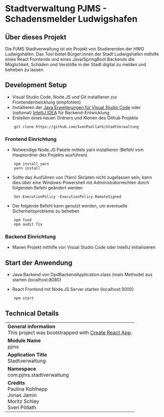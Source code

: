 # Stadtverwaltung PJMS - Schadensmelder Ludwigshafen

## Über dieses Projekt

Die PJMS Stadtverwaltung ist ein Projekt von Studierenden der HWG Ludwigshafen. Das Tool bietet Bürger:innen der Stadt Ludwigshafen mithilfe eines React Frontends und eines Java/SpringBoot Backends die Möglichkeit, Schäden und Verstöße in der Stadt digital zu melden und beheben zu lassen.

## Development Setup
- Visual Studio Code, Node.JS und Git installieren zur Frontendentwicklung (empfohlen)
- Installieren der [Java Erweiterungen für Visual Studio Code](https://marketplace.visualstudio.com/items?itemName=vscjava.vscode-java-pack) oder (optional) [IntelliJ IDEA](https://www.jetbrains.com/idea/download/) für Backend-Entwicklung
- Erstellen eines neuen Ordners und Klonen des Github Projekts

```
    git clone https://github.com/SvenPoellath/StadtVerwaltung
```

### Frontend Einrichtung
-   Notwendige Node.JS Pakete mittels yarn installieren (Befehl vom Hauptordner des Projekts ausführen)

```
    npm install yarn
    yarn install
```
-   Sollte das Ausführen von (Yarn) Skripten nicht zugelassen sein, kann dies über eine Windows-Powershell mit Administratorrechten durch folgenden Befehl geändert werden

```
    Set-ExecutionPolicy -ExecutionPolicy RemoteSigned
```

-   Der folgende Befehl kann genutzt werden, um eventuelle Sicherheitsprobleme zu beheben

```
    npm fund
    npm audit fix
```

### Backend Einrichtung
-   Maven Projekt mithilfe von Visual Studio Code oder IntelliJ initialisieren

## Start der Anwendung

-   Java Backend von DpdBackendApplication.class (main Methode) aus starten (localhost:8080)

-   React Frontend mit Node.JS Server starten (localhost:3000) 
```
    npm start
```

## Technical Details
|                                                                                                                                 |
|---------------------------------------------------------------------------------------------------------------------------------|
| **General information**<br>This project was bootstrapped with [Create React App](https://github.com/facebook/create-react-app). |
| **Module Name**<br>pjms                                                                                                         |
| **Application Title**<br>Stadtverwaltung                                                                                        |
| **Namespace**<br>com.pjms.stadtverwaltung                                                                                       | 
| **Credits**<br>Paulina Kohlhepp<br>Jonas Jamin<br>Moritz Schley<br>Sven Pöllath                                                 |
